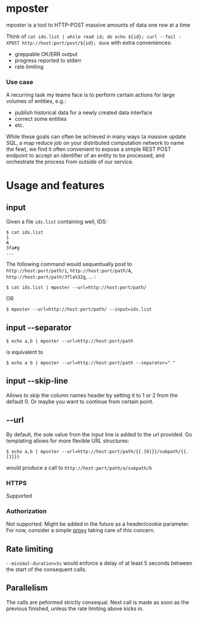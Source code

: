 # mposter

mposter is a tool to HTTP-POST massive amounts of data one row at a time

Think of `cat ids.list | while read id; do echo ${id}; curl --fail -XPOST http://host:port/post/${id}; done` with extra conveniences: 

* greppable OK/ERR output
* progress reported to stderr 
* rate limiting

### Use case

A recurring task my teams face is to perform certain actions for large volumes of entities, e.g.: 

* publish historical data for a newly created data interface
* correct some entities
* etc. 

While these goals can often be achieved in many ways (a massive update SQL, a map reduce job on your distributed computation network to name the few), we find it often convenient to expose a simple REST POST endpoint to accept an identifier of an entity to be processed, and orchestrate the process from outside of our service. 

# Usage and features

## input

Given a file `ids.list` containing well, IDS: 

````
$ cat ids.list
1
A
3fa#g
...
````

The following command would sequentually post to `http://host:port/path/1`, `http://host:port/path/A`, `http://host:port/path/3fla%32g`, ... :

````
$ cat ids.list | mposter --url=http://host:port/path/
````
OR 

````
$ mposter --url=http://host:port/path/ --input=ids.list
````

## input --separator 

````
$ echo a,b | mposter --url=http://host:port/path
````

is equivalent to 

````
$ echo a b | mposter --url=http://host:port/path --separator=" "
````

## input --skip-line

Allows to skip the column names header by setting it to 1 or 2 from the default 0. Or maybe you want to continue from certain point.

## --url 

By default, the sole value from the input line is added to the url provided. Go templating allows for more flexible URL structures: 

````
$ echo a,b | mposter --url=http://host:port/path/{{.[0]}}/subpath/{{.[1]}}
````

would produce a call to `http://host:port/path/a/subpath/b`

### HTTPS 

Supported

### Authorization 

Not supported. Might be added in the future as a header/cookie parameter. For now, consider a simple [proxy](https://golang.org/pkg/net/http/httputil/#NewSingleHostReverseProxy) taking care of this concern.

## Rate limiting

`--minimal-duration=5s` would enforce a delay of at least 5 seconds between the start of the consequent calls. 

## Parallelism 

The calls are peformed strictly consequal. Next call is made as soon as the previous finished, unless the rate limiting above kicks in.
